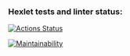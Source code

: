 ### Hexlet tests and linter status:
[![Actions Status](https://github.com/Zhidkov-Egor/frontend-project-lvl1/workflows/hexlet-check/badge.svg)](https://github.com/Zhidkov-Egor/frontend-project-lvl1/actions)


[![Maintainability](https://api.codeclimate.com/v1/badges/a99a88d28ad37a79dbf6/maintainability)](https://codeclimate.com/github/codeclimate/codeclimate/maintainability)

